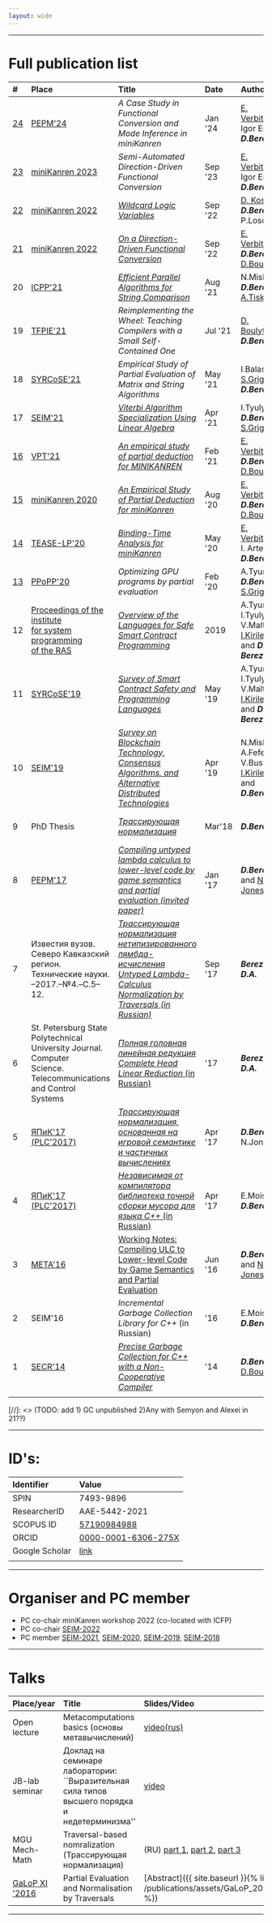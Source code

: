 ```yaml
---
layout: wide
---
```


<!-- ---

# Selected pulications

| Place | Title | Date | Authors | Other |
| :---- | :---- | :--- | :------ | :---- |
| [ICPP'21](https://oaciss.uoregon.edu/icpp21/index.php) | [*Efficient Parallel Algorithms for String Comparison*](https://dl.acm.org/doi/10.1145/3472456.3472489) | Aug '21 | N.Mishin, ***D.Berezun***, [A.Tiskin](https://scholar.google.com/citations?user=P9lIbS0AAAAJ&hl=en) | [paper]({{ site.baseurl }}{% link /publications/assets/icpp_2021.pdf %}), [slides]({{ site.baseurl }}{% link /publications/assets/icpp_2021_presentation.pdf %}) |
| [TFPIE'21](https://wiki.tfpie.science.ru.nl/TFPIE2021) | *Reimplementing the Wheel: Teaching Compilers with a Small Self-Contained One* | Jul '21 | [D. Boulytchev](https://research.jetbrains.org/researchers/db/), ***D.Berezun*** | [paper]({{ site.baseurl }}{% link /publications/assets/TFPIE_2021.pdf %}), [slides]({{ site.baseurl }}{% link /publications/assets/TFPIE_2021_slides.pdf %}) |
| [PEPM'17](https://conf.researchr.org/program/pepm-2017/program-pepm-2017) | [*Compiling untyped lambda calculus to lower-level code by game semantics and partial evaluation (invited paper)*](https://dl.acm.org/doi/10.1145/3018882.3020004) | Jan '17 | ***D.Berezun*** and [Neil D. Jones](http://hjemmesider.diku.dk/~neil/) | [paper]({{ site.baseurl }}{% link /publications/assets/pepm_17.pdf %})|
| <img width=70/> | <img width=400/> |<img width=70/> | | | -->

---

# Full publication list

| #  | Place | Title | Date | Authors | Other |
| :- | :---- | :---- | :--- | :------ | :---- |
| [24](https://popl24.sigplan.org/home/pepm-2024#program) | [PEPM'24](https://popl24.sigplan.org/home/pepm-2024#About) | *A Case Study in Functional Conversion and Mode Inference in miniKanren* | Jan '24 | [E. Verbitskaia](https://research.jetbrains.org/researchers/everbitskaia/), Igor Engel, ***D.Berezun*** | [paper]({{ site.baseurl }}{% link /publications/assets/PEPM24_paper_9.pdf %}) |
| [23](https://icfp23.sigplan.org/home/minikanren-2023#program) | [miniKanren 2023](hhttps://icfp23.sigplan.org/home/minikanren-2023#About) | *Semi-Automated Direction-Driven Functional Conversion* | Sep '23 | [E. Verbitskaia](https://research.jetbrains.org/researchers/everbitskaia/), Igor Engel, ***D.Berezun*** | [paper]({{ site.baseurl }}{% link /publications/assets/minikanren23.pdf %}) |
| [22](https://icfp22.sigplan.org/home/minikanren-2022#program) | [miniKanren 2022](https://icfp22.sigplan.org/home/minikanren-2022#About) | [*Wildcard Logic Variables*](https://icfp22.sigplan.org/details/minikanren-2022-papers/5/Wildcard-Logic-Variables) | Sep '22 | [D. Kosarev](http://kakadu.github.io/), ***D.Berezun***, P.Losov | [paper]({{ site.baseurl }}{% link /publications/assets/mk-2022-wild.pdf %}) |
| [21](https://icfp22.sigplan.org/home/minikanren-2022#program) | [miniKanren 2022](https://icfp22.sigplan.org/home/minikanren-2022#About) | [*On a Direction-Driven Functional Conversion*](https://icfp22.sigplan.org/details/minikanren-2022-papers/2/On-a-Direction-Driven-Functional-Conversion) | Sep '22 | [E. Verbitskaia](https://research.jetbrains.org/researchers/everbitskaia/), ***D.Berezun***, [D.Boulytchev](https://research.jetbrains.org/researchers/db/) | [paper]({{ site.baseurl }}{% link /publications/assets/mk-2022-edd.pdf %}) |
| 20 | [ICPP'21](https://oaciss.uoregon.edu/icpp21/index.php) | [*Efficient Parallel Algorithms for String Comparison*](https://dl.acm.org/doi/10.1145/3472456.3472489) | Aug '21 | N.Mishin, ***D.Berezun***, [A.Tiskin](https://scholar.google.com/citations?user=P9lIbS0AAAAJ&hl=en) | [paper]({{ site.baseurl }}{% link /publications/assets/icpp_2021.pdf %}), [slides]({{ site.baseurl }}{% link /publications/assets/icpp_2021_presentation.pdf %}) |
| 19 | [TFPIE'21](https://wiki.tfpie.science.ru.nl/TFPIE2021) | *Reimplementing the Wheel: Teaching Compilers with a Small Self-Contained One* | Jul '21 | [D. Boulytchev](https://research.jetbrains.org/researchers/db/), ***D.Berezun*** | [paper]({{ site.baseurl }}{% link /publications/assets/TFPIE_2021.pdf %}), [slides]({{ site.baseurl }}{% link /publications/assets/TFPIE_2021_slides.pdf %}) |
| 18 |[SYRCoSE'21](http://syrcose.ispras.ru/) | *Empirical Study of Partial Evaluation of Matrix and String Algorithms* | May '21 | I.Balashov, [S.Grigorev](https://research.jetbrains.org/researchers/gsv/), ***D.Berezun*** | [paper]({{ site.baseurl }}{% link /publications/assets/syrcose_2021.pdf %}) |
| 17 | [SEIM'21](https://seim-conf.org/archive/2021/) | [*Viterbi Algorithm Specialization Using Linear Algebra*](https://seim-conf.org/media/materials/2021/proceedings/SEIM-2021_CEUR.pdf#page=8) | Apr '21 |  I.Tyulyandin, ***D.Berezun***, [S.Grigorev](https://research.jetbrains.org/researchers/gsv/) | [paper]({{ site.baseurl }}{% link /publications/assets/seim_2021.pdf %}) |
| [16](https://icfp20.sigplan.org/details/minikanren-2020-papers/8/An-Empirical-Study-of-Partial-Deduction-for-miniKanren) | [VPT'21](http://refal.botik.ru/vpt/vpt2021/program.html) | [*An empirical study of partial deduction for MINIKANREN*](https://arxiv.org/pdf/2109.02814.pdf) | Feb '21 | [E. Verbitskaia](https://research.jetbrains.org/researchers/everbitskaia/), ***D.Berezun***, [D.Boulytchev](https://research.jetbrains.org/researchers/db/) | [paper]({{ site.baseurl }}{% link /publications/assets/vpt_2021.pdf %}) |
| [15](https://icfp20.sigplan.org/home/minikanren-2020#event-overview) | [miniKanren 2020](https://icfp20.sigplan.org/home/minikanren-2020#About) | [*An Empirical Study of Partial Deduction for miniKanren*](http://minikanren.org/workshop/2020/minikanren-2020-paper2.pdf) | Aug '20 | [E. Verbitskaia](https://research.jetbrains.org/researchers/everbitskaia/), ***D.Berezun***, [D.Boulytchev](https://research.jetbrains.org/researchers/db/) | [paper]({{ site.baseurl }}{% link /publications/assets/An_Empirical_Study_of_Partial_Deduction_for_miniKanren.pdf %}) |
| [14](https://www.coalg.org/tease-lp/2020/binding-time-analysis-for-minikanren/) | [TEASE-LP'20](https://www.coalg.org/tease-lp/) | [*Binding-Time Analysis for miniKanren*](https://www.coalg.org/tease-lp/files/2020/05/verbitskaia.pdf) | May '20 | [E. Verbitskaia](https://research.jetbrains.org/researchers/everbitskaia/), I. Artemeva, ***D.Berezun*** | [paper]({{ site.baseurl }}{% link /publications/assets/bta_for_minikanren.pdf %}) |
| [13](https://dl.acm.org/doi/abs/10.1145/3332466.3374507) | [PPoPP'20](https://ppopp20.sigplan.org/) | *Optimizing GPU programs by partial evaluation* | Feb '20 | A.Tyurin, ***D.Berezun***, [S.Grigorev](https://research.jetbrains.org/researchers/gsv/) | |
| 12 | [Proceedings of the institute<br /> for system programming<br /> of the RAS](https://elibrary.ru/contents.asp?id=39556484) | [*Overview of the Languages for Safe Smart Contract Programming*](https://elibrary.ru/item.asp?id=39556534) | 2019 | A.Tyurin, I.Tyulyandin, V.Maltsev, [I.Kirilenko](https://pureportal.spbu.ru/ru/persons/%D1%8F%D0%BA%D0%BE%D0%B2-%D0%B0%D0%BB%D0%B5%D0%BA%D1%81%D0%B0%D0%BD%D0%B4%D1%80%D0%BE%D0%B2%D0%B8%D1%87-%D0%BA%D0%B8%D1%80%D0%B8%D0%BB%D0%B5%D0%BD%D0%BA%D0%BE), and ***D. Berezun*** | [paper]({{ site.baseurl }}{% link /publications/assets/syrcose_2019_text.pdf %}) |
| 11 | [SYRCoSE'19](https://syrcose.ispras.ru) |  [*Survey of Smart Contract Safety and Programming Languages*](http://syrcose.ispras.ru/2019/SYRCoSE2019_Proceedings.pdf#page=140) | May '19 | A.Tyurin, I.Tyulyandin, V.Maltsev, [I.Kirilenko](https://pureportal.spbu.ru/ru/persons/%D1%8F%D0%BA%D0%BE%D0%B2-%D0%B0%D0%BB%D0%B5%D0%BA%D1%81%D0%B0%D0%BD%D0%B4%D1%80%D0%BE%D0%B2%D0%B8%D1%87-%D0%BA%D0%B8%D1%80%D0%B8%D0%BB%D0%B5%D0%BD%D0%BA%D0%BE), and ***D. Berezun*** | [paper]({{ site.baseurl }}{% link /publications/assets/syrcose_2019.pdf %}) |
| 10 | [SEIM'19](https://seim-conf.org/archive/2019/) | [*Survey on Blockchain Technology, Consensus Algorithms, and Alternative Distributed Technologies*](https://seim-conf.org/media/materials/2019/proceedings/SEIM-2019_RSCI.pdf#page=64) | Apr '19 | N.Mishin, A.Fefelov, V.Bushev, [I.Kirilenko](https://pureportal.spbu.ru/ru/persons/%D1%8F%D0%BA%D0%BE%D0%B2-%D0%B0%D0%BB%D0%B5%D0%BA%D1%81%D0%B0%D0%BD%D0%B4%D1%80%D0%BE%D0%B2%D0%B8%D1%87-%D0%BA%D0%B8%D1%80%D0%B8%D0%BB%D0%B5%D0%BD%D0%BA%D0%BE), and  ***D.Berezun*** | [paper]({{ site.baseurl }}{% link /publications/assets/seim_2019.pdf %}) |
| 9 | PhD Thesis | [*Трассирующая нормализация*](https://disser.spbu.ru/files/disser2/disser/5cp32FwxGH.pdf) | Mar'18 | ***D.Berezun*** | [text]({{ site.baseurl }}{% link /publications/assets/phd_thesis.pdf %}), [abstract]({{ site.baseurl }}{% link /publications/assets/phd_abstract.pdf %}), [slides]({{ site.baseurl }}{% link /publications/assets/phd_slides.pdf %}) |
| 8 | [PEPM'17](https://conf.researchr.org/program/pepm-2017/program-pepm-2017) | [*Compiling untyped lambda calculus to lower-level code by game semantics and partial evaluation (invited paper)*](https://dl.acm.org/doi/10.1145/3018882.3020004) | Jan '17 | ***D.Berezun*** and [Neil D. Jones](http://hjemmesider.diku.dk/~neil/) | [paper]({{ site.baseurl }}{% link /publications/assets/pepm_17.pdf %})|
| 7 | Известия вузов.<br />Северо Кавказский регион.<br />Технические науки.<br />–2017.–№4.–C.5–12. | [*Трассирующая нормализация нетипизированного лямбда-исчисления*](https://technauka.npi-tu.ru/ru/archive/2017/issue4/berezun) <br /> [*Untyped Lambda-Calculus Normalization by Traversals (in Russian)*](https://technauka.npi-tu.ru/ru/archive/2017/issue4/berezun) | Sep '17 | ***Berezun D.A.*** | [paper]({{ site.baseurl }}{% link /publications/assets/untyped_lambda_calculus_normalization_by_traversals.pdf %}) |
| 6 | St. Petersburg State Polytechnical<br />University Journal. Computer<br /> Science. Telecommunications<br /> and Control Systems | [*Полная головная линейная редукция*](http://www.mathnet.ru/php/archive.phtml?wshow=paper&jrnid=ntitu&paperid=184&option_lang=rus) <br /> [*Complete Head Linear Reduction* (in Russian)](http://www.mathnet.ru/php/archive.phtml?wshow=paper&jrnid=ntitu&paperid=184&option_lang=rus) | '17 | ***Berezun D.A.*** | [paper]({{ site.baseurl }}{% link /publications/assets/complete_head_linear_reduction.pdf %}) |
| 5 | [ЯПиК'17 (PLC'2017)](https://elibrary.ru/item.asp?id=28974859&selid=29280363) | [*Трассирующая нормализация, основанная на игровой семантике и частичных вычислениях*](https://elibrary.ru/item.asp?id=29280422&pff=1) | Apr '17 |  ***D.Berezun***, N.Jones | |
| 4 | [ЯПиК'17 (PLC'2017)](https://elibrary.ru/item.asp?id=28974859&selid=29280363) | [*Независимая от компилятора библиотека точной сборки мусора для языка C++* (in Russian)](https://elibrary.ru/item.asp?id=29280363) | Apr '17 | E.Moiseenko, ***D.Berezun*** | |
| 3 | [META'16](http://meta2016.pereslavl.ru/) | [Working Notes: Compiling ULC to Lower-level Code by Game Semantics and Partial Evaluation](http://meta2016.pereslavl.ru/papers/2016_Berezun_Jones__Working_Notes__Compiling_ULC_to_Lower-level_Co_de_by_Game_Semantics_and_Partial_Evaluation.pdf)| Jun '16 | ***D.Berezun*** and [Neil D. Jones](http://hjemmesider.diku.dk/~neil/) | [paper]({{ site.baseurl }}{% link /publications/assets/meta_2016.pdf %}) |
| 2 | SEIM'16 | *Incremental Garbage Collection Library for C++* (in Russian) | '16 | E.Moiseenko, ***D.Berezun*** | |
| 1 | [SECR'14](http://2014.secr.ru/) | [*Precise Garbage Collection for C++ with a Non-Cooperative Compiler*](https://dl.acm.org/doi/abs/10.1145/2687233.2687244) | '14 | ***D.Berezun***, [D.Boulytchev](https://research.jetbrains.org/researchers/db/) | [paper]({{ site.baseurl }}{% link /publications/assets/secr_2014.pdf %}), [talk](http://2014.secr.ru/lang/ru/program/submitted-presentations/precise-garbage-collection-for-c-with-a-non-cooperative-compiler) |
|<img width=30/>| <img width=70/> | <img width=400/> |<img width=70/> | | |

[//]: <> (TODO: add 1) GC unpublished 2)Any with Semyon and Alexei in 21??)

---

# ID's:

| Identifier     | Value |
| :---------     | :---- |
| SPIN           | 7493-9896 |
| ResearcherID   | AAE-5442-2021 |
| SCOPUS ID      | [57190984988](https://www.scopus.com/authid/detail.uri?authorId=57190984988) |
| ORCID          | [0000-0001-6306-275X](https://orcid.org/0000-0001-6306-275X) |
| Google Scholar | [link](https://scholar.google.com/citations?hl=en&user=Hc5Wf3wAAAAJ&view_op=list_works&alert_preview_top_rm=2&sortby=pubdate) |
|<img width=30/>| |

---

# Organiser and PC member

* PC co-chair miniKanren workshop 2022 (co-located with ICFP)
* PC co-chair [SEIM-2022](https://seim-conf.org/)
* PC member [SEIM-2021](https://seim-conf.org/archive/2021/), [SEIM-2020](https://seim-conf.org/archive/2020/), [SEIM-2019](https://seim-conf.org/archive/2019/), [SEIM-2018](https://seim-conf.org/archive/2018/)

---

# Talks

| Place/year | Title | Slides/Video |
| :---- | :---  | :--- |
| Open lecture       | Metacomputations basics (основы метавычислений) | [video(rus)](https://youtu.be/Bn_86F7xdLs) |
| JB-lab seminar     | Доклад на семинаре лаборатории: ``Выразительная сила типов высшего порядка и недетерминизма'' | [video](https://www.youtube.com/watch?v=PZKWdGln-nY&list=PL1iwBJ9vqBRbFrn2j27VL94-shiHIYGDn&index=7) |
| MGU Mech-Math      | Traversal-based nomralization (Трассирующая нормализация) | (RU) [part 1](https://www.youtube.com/watch?v=-0cp9hBv-9o), [part 2](https://www.youtube.com/watch?v=2sgYYiY2D8k), [part 3](https://www.youtube.com/watch?v=-Qpk1CjFDkE) |
| [GaLoP XI '2016](https://sites.google.com/site/galopws/galopxi?authuser=0) | Partial Evaluation and Normalisation by Traversals  | [Abstract]({{ site.baseurl }}{% link /publications/assets/GaLoP_2016_paper_2.pdf %}) |
---
